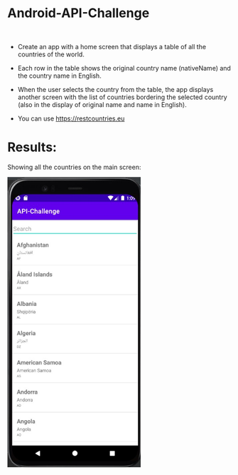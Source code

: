 # Android-API-Challenge
​
- Create an app with a home screen that displays a table of all the countries of the world.

- Each row in the table shows the original country name (nativeName) and the country name in English.

- When the user selects the country from the table, the app displays another screen with the list of countries bordering the selected country (also in the display of original name and name in English).

- You can use https://restcountries.eu

# Results:

Showing all the countries on the main screen:

<img align="center" src="https://github.com/yonisho52/Android-API-Challenge/blob/main/Result%20Images/all%20countries.jpg" width="300" >
